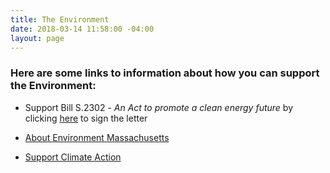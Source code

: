 ```yaml
---
title: The Environment
date: 2018-03-14 11:58:00 -04:00
layout: page
---
```




### Here are some links to information about how you can support the Environment:

* Support Bill S.2302 - *An Act to promote a clean energy future* by clicking [here](https://environmentmassachusetts.org/blogs/blog/mae/massachusetts-draws-closer-100-percent-renewable-commitment-0)  to sign the letter


* [About Environment Massachusetts](https://environmentmassachusetts.org/page/mae/about-environment-massachusetts)


* [Support Climate Action](http://www.indivisibleacton.org/2017/12/20/support-climate-action-in-massachusetts.html)